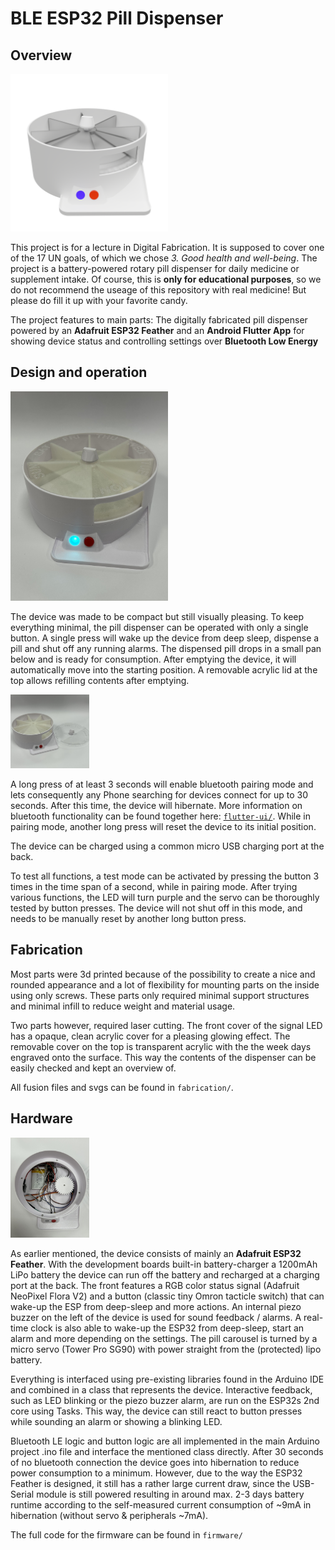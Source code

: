 # BLE ESP32 Pill Dispenser

## Overview

<img src="flutter-ui/assets/front.png" width=50%>

This project is for a lecture in Digital Fabrication. It is supposed to cover one of the 17 UN goals, of which we chose _3. Good health and well-being_. The project is a battery-powered rotary pill dispenser for daily medicine or supplement intake. Of course, this is **only for educational purposes**, so we do not recommend the useage of this repository with real medicine! But please do fill it up with your favorite candy.

The project features to main parts: The digitally fabricated pill dispenser powered by an **Adafruit ESP32 Feather** and an **Android Flutter App** for showing device status and controlling settings over **Bluetooth Low Energy**


## Design and operation

<img src="pictures/pilldispenser.jpg" width=50%>

The device was made to be compact but still visually pleasing. To keep everything minimal, the pill dispenser can be operated with only a single button. A single press will wake up the device from deep sleep, dispense a pill and shut off any running alarms. The dispensed pill drops in a small pan below and is ready for consumption. After emptying the device, it will automatically move into the starting position. A removable acrylic lid at the top allows refilling contents after emptying.

<img src="pictures/dispenser-lidoff.jpg" width=25%>

A long press of at least 3 seconds will enable bluetooth pairing mode and lets consequently any Phone searching for devices connect for up to 30 seconds. After this time, the device will hibernate. More information on bluetooth functionality can be found together here: [`flutter-ui/`](flutter-ui/ "Flutter UI"). While in pairing mode, another long press will reset the device to its initial position.

The device can be charged using a common micro USB charging port at the back.

To test all functions, a test mode can be activated by pressing the button 3 times in the time span of a second, while in pairing mode. After trying various functions, the LED will turn purple and the servo can be thoroughly tested by button presses. The device will not shut off in this mode, and needs to be manually reset by another long button press.

## Fabrication

Most parts were 3d printed because of the possibility to create a nice and rounded appearance and a lot of flexibility for mounting parts on the inside using only screws. These parts only required minimal support structures and minimal infill to reduce weight and material usage. 

Two parts however, required laser cutting. The front cover of the signal LED has a opaque, clean acrylic cover for a pleasing glowing effect. The removable cover on the top is transparent acrylic with the the week days engraved onto the surface. This way the contents of the dispenser can be easily checked and kept an overview of.

All fusion files and svgs can be found in `fabrication/`.

## Hardware

<img src="pictures/dispenser-inside.jpg" width=25%>

As earlier mentioned, the device consists of mainly an **Adafruit ESP32 Feather**. With the development boards built-in battery-charger a 1200mAh LiPo battery the device can run off the battery and recharged at a charging port at the back. The front features a RGB color status signal (Adafruit NeoPixel Flora V2) and a button (classic tiny Omron tacticle switch) that can wake-up the ESP from deep-sleep and more actions. An internal piezo buzzer on the left of the device is used for sound feedback / alarms. A real-time clock is also able to wake-up the ESP32 from deep-sleep, start an alarm and more depending on the settings. The pill carousel is turned by a micro servo (Tower Pro SG90) with power straight from the (protected) lipo battery.


Everything is interfaced using pre-existing libraries found in the Arduino IDE and combined in a class that represents the device. Interactive feedback, such as LED blinking or the piezo buzzer alarm, are run on the ESP32s 2nd core using Tasks. This way, the device can still react to button presses while sounding an alarm or showing a blinking LED. 


Bluetooth LE logic and button logic are all implemented in the main Arduino project .ino file and interface the mentioned class directly. After 30 seconds of no bluetooth connection the device goes into hibernation to reduce power consumption to a minimum. However, due to the way the ESP32 Feather is designed, it still has a rather large current draw, since the USB-Serial module is still powered resulting in around max. 2-3 days battery runtime according to the self-measured current consumption of ~9mA in hibernation (without servo & peripherals ~7mA).

The full code for the firmware can be found in `firmware/`
